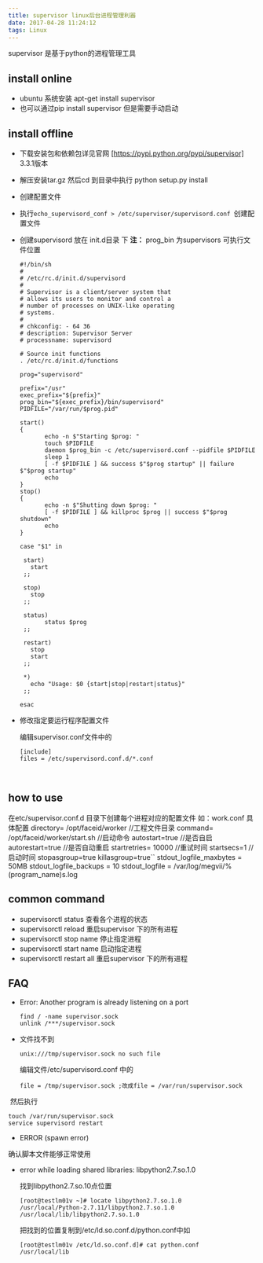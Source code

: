 ```yaml
---
title: supervisor linux后台进程管理利器
date: 2017-04-28 11:24:12
tags: Linux
---
```


supervisor 是基于python的进程管理工具

## install online

- ubuntu 系统安装 apt-get install supervisor
- 也可以通过pip install supervisor 但是需要手动启动
## install offline

- 下载安装包和依赖包详见官网 [https://pypi.python.org/pypi/supervisor] 3.3.1版本

- 解压安装tar.gz  然后cd 到目录中执行 python setup.py install

- 创建配置文件

- 执行`echo_supervisord_conf > /etc/supervisor/supervisord.conf `创建配置文件

- 创建supervisord 放在 init.d目录 下  **注：** prog_bin 为supervisors 可执行文件位置

   ```ssh
   #!/bin/sh
   #
   # /etc/rc.d/init.d/supervisord
   #
   # Supervisor is a client/server system that
   # allows its users to monitor and control a
   # number of processes on UNIX-like operating
   # systems.
   #
   # chkconfig: - 64 36
   # description: Supervisor Server
   # processname: supervisord

   # Source init functions
   . /etc/rc.d/init.d/functions

   prog="supervisord"

   prefix="/usr"
   exec_prefix="${prefix}"
   prog_bin="${exec_prefix}/bin/supervisord"
   PIDFILE="/var/run/$prog.pid"

   start()
   {
          echo -n $"Starting $prog: "
          touch $PIDFILE
          daemon $prog_bin -c /etc/supervisord.conf --pidfile $PIDFILE
          sleep 1
          [ -f $PIDFILE ] && success $"$prog startup" || failure $"$prog startup"
          echo
   }
   stop()
   {
          echo -n $"Shutting down $prog: "
          [ -f $PIDFILE ] && killproc $prog || success $"$prog shutdown"
          echo
   }

   case "$1" in

    start)
      start
    ;;

    stop)
      stop
    ;;

    status)
          status $prog
    ;;

    restart)
      stop
      start
    ;;

    *)
      echo "Usage: $0 {start|stop|restart|status}"
    ;;

   esac
   ```

- 修改指定要运行程序配置文件

   编辑supervisor.conf文件中的

   ```
   [include]
   files = /etc/supervisord.conf.d/*.conf
   ```

 ​

## how to use

在etc/supervisor.conf.d 目录下创建每个进程对应的配置文件 如：work.conf
具体配置
	directory= /opt/faceid/worker            //工程文件目录
	command= /opt/faceid/worker/start.sh  //启动命令
	autostart=true                                           //是否自启
	autorestart=true                                        //是否自动重启
	startretries= 10000                                  //重试时间
	startsecs=1                                                //启动时间
	stopasgroup=true
	killasgroup=true``
	stdout_logfile_maxbytes = 50MB
	stdout_logfile_backups = 10
	stdout_logfile = /var/log/megvii/%(program_name)s.log
## common command

- supervisorctl status 查看各个进程的状态
- supervisorctl reload 重启supervisor 下的所有进程
- supervisorctl stop name 停止指定进程
- supervisorctl start name 启动指定进程
- supervisorctl restart all  重启supervisor 下的所有进程


## FAQ

- Error: Another program is already listening on a port

  ```ssh
  find / -name supervisor.sock
  unlink /***/supervisor.sock
  ```

- 文件找不到

   `unix:///tmp/supervisor.sock no such file`

  编辑文件/etc/supervisord.conf  中的

  ```
  file = /tmp/supervisor.sock ;改成file = /var/run/supervisor.sock
  ```

​	然后执行

```ssh
touch /var/run/supervisor.sock
service supervisord restart
```

-  ERROR (spawn error)

  确认脚本文件能够正常使用

- error while loading shared libraries: libpython2.7.so.1.0

  找到libpython2.7.so.10点位置

  ```ssh
  [root@testlm01v ~]# locate libpython2.7.so.1.0
  /usr/local/Python-2.7.11/libpython2.7.so.1.0
  /usr/local/lib/libpython2.7.so.1.0
  ```

  把找到的位置复制到/etc/ld.so.conf.d/python.conf中如

  ```
  [root@testlm01v /etc/ld.so.conf.d]# cat python.conf 
  /usr/local/lib
  ```
